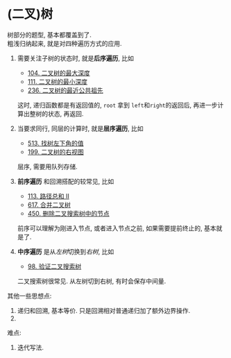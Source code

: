 # (二叉)树

树部分的题型, 基本都覆盖到了.  
粗浅归纳起来, 就是对四种遍历方式的应用.

1. 需要关注子树的状态时, 就是**后序遍历**, 比如
   * [104. 二叉树的最大深度](https://leetcode-cn.com/problems/maximum-depth-of-binary-tree/)
   * [111. 二叉树的最小深度](https://leetcode-cn.com/problems/minimum-depth-of-binary-tree/)
   * [236. 二叉树的最近公共祖先](https://leetcode-cn.com/problems/lowest-common-ancestor-of-a-binary-tree/)
  
   这时, 递归函数都是有返回值的, `root` 拿到 `left`和`right`的返回后, 再进一步计算出整树的状态, 再返回.
2. 当要求同行, 同层的计算时, 就是**层序遍历**, 比如
   * [513. 找树左下角的值](https://leetcode-cn.com/problems/find-bottom-left-tree-value/)
   * [199. 二叉树的右视图](https://leetcode-cn.com/problems/binary-tree-right-side-view/)

   层序, 需要用队列存储.
3. **前序遍历** 和回溯搭配的较常见, 比如
   * [113. 路径总和 II](https://leetcode-cn.com/problems/path-sum-ii/)
   * [617. 合并二叉树](https://leetcode-cn.com/problems/merge-two-binary-trees/)
   * [450. 删除二叉搜索树中的节点](https://leetcode-cn.com/problems/delete-node-in-a-bst/)
   
   前序可以理解为刚进入节点, 或者进入节点之前, 如果需要提前终止的, 基本就是了.
4. **中序遍历** 是从*左树*切换到*右树*, 比如
   * [98. 验证二叉搜索树](https://leetcode-cn.com/problems/validate-binary-search-tree/)
   
   二叉搜索树很常见. 从左树切到右树, 有时会保存中间量.

其他一些思想点:
1. 递归和回溯, 基本等价. 只是回溯相对普通递归加了额外边界操作.
2. 

难点:
1. 迭代写法.
